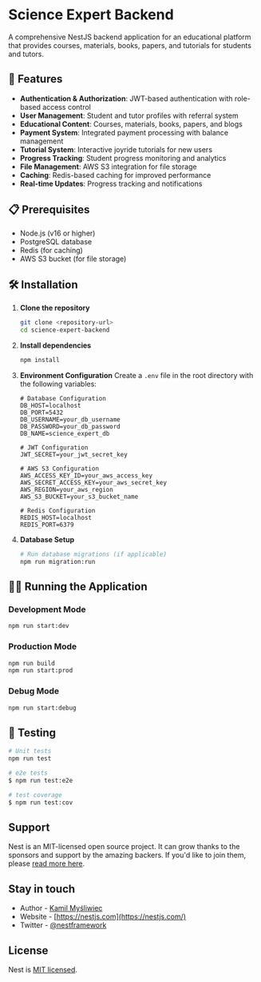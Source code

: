 # Science Expert Backend

A comprehensive NestJS backend application for an educational platform that provides courses, materials, books, papers, and tutorials for students and tutors.

## 🚀 Features

- **Authentication & Authorization**: JWT-based authentication with role-based access control
- **User Management**: Student and tutor profiles with referral system
- **Educational Content**: Courses, materials, books, papers, and blogs
- **Payment System**: Integrated payment processing with balance management
- **Tutorial System**: Interactive joyride tutorials for new users
- **Progress Tracking**: Student progress monitoring and analytics
- **File Management**: AWS S3 integration for file storage
- **Caching**: Redis-based caching for improved performance
- **Real-time Updates**: Progress tracking and notifications

## 📋 Prerequisites

- Node.js (v16 or higher)
- PostgreSQL database
- Redis (for caching)
- AWS S3 bucket (for file storage)

## 🛠️ Installation

1. **Clone the repository**
   ```bash
   git clone <repository-url>
   cd science-expert-backend
   ```

2. **Install dependencies**
   ```bash
   npm install
   ```

3. **Environment Configuration**
   Create a `.env` file in the root directory with the following variables:
   ```env
   # Database Configuration
   DB_HOST=localhost
   DB_PORT=5432
   DB_USERNAME=your_db_username
   DB_PASSWORD=your_db_password
   DB_NAME=science_expert_db

   # JWT Configuration
   JWT_SECRET=your_jwt_secret_key

   # AWS S3 Configuration
   AWS_ACCESS_KEY_ID=your_aws_access_key
   AWS_SECRET_ACCESS_KEY=your_aws_secret_key
   AWS_REGION=your_aws_region
   AWS_S3_BUCKET=your_s3_bucket_name

   # Redis Configuration
   REDIS_HOST=localhost
   REDIS_PORT=6379
   ```

4. **Database Setup**
   ```bash
   # Run database migrations (if applicable)
   npm run migration:run
   ```

## 🏃‍♂️ Running the Application

### Development Mode
```bash
npm run start:dev
```

### Production Mode
```bash
npm run build
npm run start:prod
```

### Debug Mode
```bash
npm run start:debug
```

## 🧪 Testing

```bash
# Unit tests
npm run test

# e2e tests
$ npm run test:e2e

# test coverage
$ npm run test:cov
```

## Support

Nest is an MIT-licensed open source project. It can grow thanks to the sponsors and support by the amazing backers. If you'd like to join them, please [read more here](https://docs.nestjs.com/support).

## Stay in touch

- Author - [Kamil Myśliwiec](https://kamilmysliwiec.com)
- Website - [https://nestjs.com](https://nestjs.com/)
- Twitter - [@nestframework](https://twitter.com/nestframework)

## License

Nest is [MIT licensed](LICENSE).
